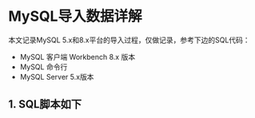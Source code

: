 # MySQL导入数据详解

本文记录MySQL 5.x和8.x平台的导入过程，仅做记录，参考下边的SQL代码：

* MySQL 客户端 Workbench 8.x 版本
* MySQL 命令行
* MySQL Server 5.x版本

## 1. SQL脚本如下

```sql

```




